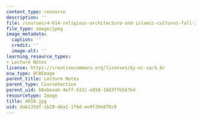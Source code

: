 ```yaml
---
content_type: resource
description: ''
file: /courses/4-614-religious-architecture-and-islamic-cultures-fall-2002/dab133df1b29dba11f6dee9f39e878c9_4018.jpg
file_type: image/jpeg
image_metadata:
  caption: ''
  credit: ''
  image-alt: ''
learning_resource_types:
- Lecture Notes
license: https://creativecommons.org/licenses/by-nc-sa/4.0/
ocw_type: OCWImage
parent_title: Lecture Notes
parent_type: CourseSection
parent_uid: 68abeaab-4eff-532c-e858-18d3ffb567bd
resourcetype: Image
title: 4018.jpg
uid: dab133df-1b29-dba1-1f6d-ee9f39e878c9
---
```

